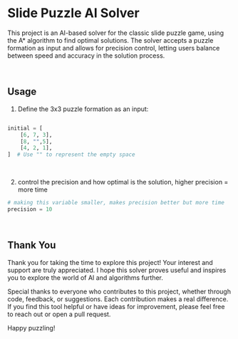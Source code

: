 # Slide Puzzle AI Solver

This project is an AI-based solver for the classic slide puzzle game, using the A* algorithm to find optimal solutions. The solver accepts a puzzle formation as input and allows for precision control, letting users balance between speed and accuracy in the solution process.

&nbsp;

## Usage
1. Define the 3x3 puzzle formation as an input:

```python

initial = [
    [6, 7, 3],
    [8, "",5],
    [4, 2, 1],
]  # Use "" to represent the empty space


```
&nbsp;

2. control the precision and how optimal is the solution, higher precision = more time
```python 
# making this variable smaller, makes precision better but more time
precision = 10 
```  
&nbsp;

## Thank You

Thank you for taking the time to explore this project! Your interest and support are truly appreciated. I hope this solver proves useful and inspires you to explore the world of AI and algorithms further. 

Special thanks to everyone who contributes to this project, whether through code, feedback, or suggestions. Each contribution makes a real difference. If you find this tool helpful or have ideas for improvement, please feel free to reach out or open a pull request. 

Happy puzzling!


&nbsp;
